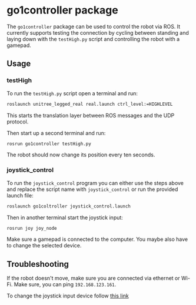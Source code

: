 # go1controller package
The `go1controller` package can be used to control the robot via ROS.
It currently supports testing the connection by cycling between standing and laying down with the `testHigh.py` script and controlling the robot with a gamepad.

## Usage

### testHigh
To run the `testHigh.py` script open a terminal and run:
```bash 
roslaunch unitree_legged_real real.launch ctrl_level:=HIGHLEVEL
```
This starts the translation layer between ROS messages and the UDP protocol.

Then start up a second terminal and run:
```bash
rosrun go1controller testHigh.py
```
The robot should now change its position every ten seconds.

### joystick_control
To run the `joystick_control` program you can either use the steps above and replace the script name with `joystick_control` or run the provided launch file:
```bash
roslaunch go1coltroller joystick_control.launch
```

Then in another terminal start the joystick input:
```bash
rosrun joy joy_node
```
Make sure a gamepad is connected to the computer. You maybe also have to change the selected device.

## Troubleshooting
If the robot doesn't move, make sure you are connected via ethernet or Wi-Fi.
Make sure, you can ping `192.168.123.161`.

To change the joystick input device follow [this link](http://wiki.ros.org/joy/Tutorials/ConfiguringALinuxJoystick)
